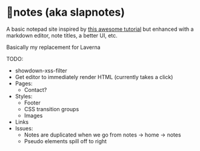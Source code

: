<h1>👋notes (aka slapnotes)</h1>
A basic notepad site inspired by <a href="http://v1k45.com/blog/modern-django-part-1-setting-up-django-and-react/">this awesome tutorial</a> but enhanced with a markdown editor, note titles, a better UI, etc.

Basically my replacement for Laverna

TODO:
- showdown-xss-filter
- Get editor to immediately render HTML (currently takes a click)
- Pages:
	- Contact?
- Styles:
	- Footer
	- CSS transition groups
	- Images
- Links
- Issues:
	- Notes are duplicated when we go from notes -> home -> notes
	- Pseudo elements spill off to right
